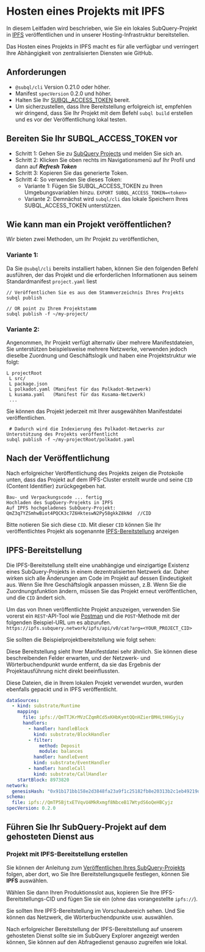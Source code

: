# Hosten eines Projekts mit IPFS

In diesem Leitfaden wird beschrieben, wie Sie ein lokales SubQuery-Projekt in [IPFS](https://ipfs.io/) veröffentlichen und in unserer Hosting-Infrastruktur bereitstellen.

Das Hosten eines Projekts in IPFS macht es für alle verfügbar und verringert Ihre Abhängigkeit von zentralisierten Diensten wie GitHub.

## Anforderungen

- `@subql/cli` Version 0.21.0 oder höher.
- Manifest `specVersion` 0.2.0 und höher.
- Halten Sie Ihr [SUBQL_ACCESS_TOKEN](#prepare-your-subql-access-token) bereit.
- Um sicherzustellen, dass Ihre Bereitstellung erfolgreich ist, empfehlen wir dringend, dass Sie Ihr Projekt mit dem Befehl `subql build` erstellen und es vor der Veröffentlichung lokal testen.

## Bereiten Sie Ihr SUBQL_ACCESS_TOKEN vor

- Schritt 1: Gehen Sie zu [SubQuery Projects](https://project.subquery.network/) und melden Sie sich an.
- Schritt 2: Klicken Sie oben rechts im Navigationsmenü auf Ihr Profil und dann auf **_Refresh Token_**
- Schritt 3: Kopieren Sie das generierte Token.
- Schritt 4: So verwenden Sie dieses Token:
  - Variante 1: Fügen Sie SUBQL_ACCESS_TOKEN zu Ihren Umgebungsvariablen hinzu. `EXPORT SUBQL_ACCESS_TOKEN=<token>`
  - Variante 2: Demnächst wird `subql/cli` das lokale Speichern Ihres SUBQL_ACCESS_TOKEN unterstützen.

## Wie kann man ein Projekt veröffentlichen?

Wir bieten zwei Methoden, um Ihr Projekt zu veröffentlichen,

### Variante 1:

Da Sie `@subql/cli` bereits installiert haben, können Sie den folgenden Befehl ausführen, der das Projekt und die erforderlichen Informationen aus seinem Standardmanifest `project.yaml` liest

```
// Veröffentlichen Sie es aus dem Stammverzeichnis Ihres Projekts
subql publish

// OR point zu Ihrem Projektstamm
subql publish -f ~/my-project/
```

### Variante 2:

Angenommen, Ihr Projekt verfügt alternativ über mehrere Manifestdateien, Sie unterstützen beispielsweise mehrere Netzwerke, verwenden jedoch dieselbe Zuordnung und Geschäftslogik und haben eine Projektstruktur wie folgt:

```
L projectRoot
 L src/
 L package.json
 L polkadot.yaml (Manifest für das Polkadot-Netzwerk)
 L kusama.yaml   (Manifest für das Kusama-Netzwerk)
 ...
```

Sie können das Projekt jederzeit mit Ihrer ausgewählten Manifestdatei veröffentlichen.

```
 # Dadurch wird die Indexierung des Polkadot-Netzwerks zur Unterstützung des Projekts veröffentlicht
subql publish -f ~/my-projectRoot/polkadot.yaml
```

## Nach der Veröffentlichung

Nach erfolgreicher Veröffentlichung des Projekts zeigen die Protokolle unten, dass das Projekt auf dem IPFS-Cluster erstellt wurde und seine `CID` (Content Identifier) zurückgegeben hat.

```
Bau- und Verpackungscode ... fertig
Hochladen des SupQuery-Projekts in IPFS
Auf IPFS hochgeladenes SubQuery-Projekt:
QmZ3q7YZSmhwBiot4PQCK3c7Z6HkteswN2Py58gkkZ8kNd  //CID
```

Bitte notieren Sie sich diese `CID`. Mit dieser `CID` können Sie Ihr veröffentlichtes Projekt als sogenannte [IPFS-Bereitstellung](#ipfs-deployment) anzeigen

## IPFS-Bereitstellung

Die IPFS-Bereitstellung stellt eine unabhängige und einzigartige Existenz eines SubQuery-Projekts in einem dezentralisierten Netzwerk dar. Daher wirken sich alle Änderungen am Code im Projekt auf dessen Eindeutigkeit aus. Wenn Sie Ihre Geschäftslogik anpassen müssen, z.B. Wenn Sie die Zuordnungsfunktion ändern, müssen Sie das Projekt erneut veröffentlichen, und die `CID` ändert sich.

Um das von Ihnen veröffentlichte Projekt anzuzeigen, verwenden Sie vorerst ein `REST`-API-Tool wie [Postman](https://web.postman.co/) und die `POST`-Methode mit der folgenden Beispiel-URL um es abzurufen. `https://ipfs.subquery.network/ipfs/api/v0/cat?arg=<YOUR_PROJECT_CID>`

Sie sollten die Beispielprojektbereitstellung wie folgt sehen:

Diese Bereitstellung sieht Ihrer Manifestdatei sehr ähnlich. Sie können diese beschreibenden Felder erwarten, und der Netzwerk- und Wörterbuchendpunkt wurde entfernt, da sie das Ergebnis der Projektausführung nicht direkt beeinflussten.

Diese Dateien, die in Ihrem lokalen Projekt verwendet wurden, wurden ebenfalls gepackt und in IPFS veröffentlicht.

```yaml
dataSources:
  - kind: substrate/Runtime
    mapping:
      file: ipfs://QmTTJKrMVzCZqmRCd5xKHbKymtQQnHZierBMHLtHHGyjLy
      handlers:
        - handler: handleBlock
          kind: substrate/BlockHandler
        - filter:
            method: Deposit
            module: balances
          handler: handleEvent
          kind: substrate/EventHandler
        - handler: handleCall
          kind: substrate/CallHandler
    startBlock: 8973820
network:
  genesisHash: "0x91b171bb158e2d3848fa23a9f1c25182fb8e20313b2c1eb49219da7a70ce90c3"
schema:
  file: ipfs://QmTP5BjtxETVqvU4MkRxmgf8NbceB17WtydS6oQeHBCyjz
specVersion: 0.2.0
```

## Führen Sie Ihr SubQuery-Projekt auf dem gehosteten Dienst aus

### Projekt mit IPFS-Bereitstellung erstellen

Sie können der Anleitung zum [Veröffentlichen Ihres SubQuery-Projekts](publish.md) folgen, aber dort, wo Sie Ihre Bereitstellungsquelle festlegen, können Sie **IPFS** auswählen.

Wählen Sie dann Ihren Produktionsslot aus, kopieren Sie Ihre IPFS-Bereitstellungs-CID und fügen Sie sie ein (ohne das vorangestellte `ipfs://`).

Sie sollten Ihre IPFS-Bereitstellung im Vorschaubereich sehen. Und Sie können das Netzwerk, die Wörterbuchendpunkte usw. auswählen.

Nach erfolgreicher Bereitstellung der IPFS-Bereitstellung auf unserem gehosteten Dienst sollte sie im SubQuery Explorer angezeigt werden können, Sie können auf den Abfragedienst genauso zugreifen wie lokal.
